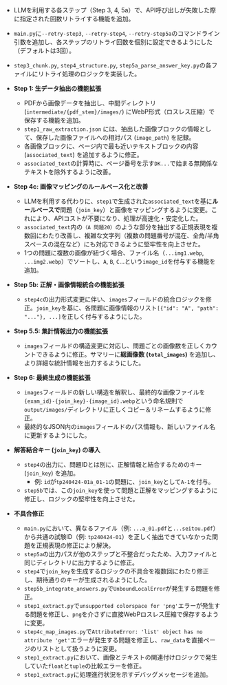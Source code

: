 - LLMを利用する各ステップ（Step 3, 4, 5a）で、API呼び出しが失敗した際に指定された回数リトライする機能を追加。
- `main.py`に`--retry-step3`, `--retry-step4`, `--retry-step5a`のコマンドライン引数を追加し、各ステップのリトライ回数を個別に設定できるようにした（デフォルトは3回）。
- `step3_chunk.py`, `step4_structure.py`, `step5a_parse_answer_key.py`の各ファイルにリトライ処理のロジックを実装した。

- **Step 1: 生データ抽出の機能拡張**
  - PDFから画像データを抽出し、中間ディレクトリ (`intermediate/{pdf_stem}/images/`) にWebP形式（ロスレス圧縮）で保存する機能を追加。
  - `step1_raw_extraction.json` には、抽出した画像ブロックの情報として、保存した画像ファイルへの相対パス (`image_path`) を記録。
  - 各画像ブロックに、ページ内で最も近いテキストブロックの内容 (`associated_text`) を追加するように修正。
  - `associated_text`の計算時に、ページ番号を示す`DK...`で始まる無関係なテキストを除外するように改善。

- **Step 4c: 画像マッピングのルールベース化と改善**
  - LLMを利用する代わりに、`step1`で生成された`associated_text`を基に**ルールベースで**問題（`join_key`）と画像をマッピングするように変更。これにより、APIコストが不要になり、処理が高速化・安定化した。
  - `associated_text`内の`（A 問題20）`のような部分を抽出する正規表現を複数回にわたり改善し、複雑な文字列（複数の問題番号が混在、全角/半角スペースの混在など）にも対応できるように堅牢性を向上させた。
  - 1つの問題に複数の画像が紐づく場合、ファイル名（`...img1.webp`, `...img2.webp`）でソートし、`A`, `B`, `C`...という`image_id`を付与する機能を追加。

- **Step 5b: 正解・画像情報統合の機能拡張**
  - `step4c`の出力形式変更に伴い、`images`フィールドの統合ロジックを修正。`join_key`を基に、各問題に画像情報のリスト`[{"id": "A", "path": "..."}, ...]`を正しく付与するようにした。

- **Step 5.5: 集計情報出力の機能拡張**
  - `images`フィールドの構造変更に対応し、問題ごとの画像数を正しくカウントできるように修正。サマリーに**総画像数 (`total_images`)** を追加し、より詳細な統計情報を出力するようにした。

- **Step 6: 最終生成の機能拡張**
  - `images`フィールドの新しい構造を解釈し、最終的な画像ファイルを`{exam_id}-{join_key}-{image_id}.webp`という命名規則で`output/images/`ディレクトリに正しくコピー＆リネームするように修正。
  - 最終的なJSON内の`images`フィールドのパス情報も、新しいファイル名に更新するようにした。

- **解答結合キー (`join_key`) の導入**
  - `step4`の出力に、問題IDとは別に、正解情報と結合するためのキー (`join_key`) を追加。
    - 例: `id`が`tp240424-01a_01-1`の問題に、`join_key`として`A-1`を付与。
  - `step5b`では、この`join_key`を使って問題と正解をマッピングするように修正し、ロジックの堅牢性を向上させた。

- **不具合修正**
  - `main.py`において、異なるファイル（例: `...a_01.pdf`と`...seitou.pdf`）から共通の試験ID（例: `tp240424-01`）を正しく抽出できていなかった問題を正規表現の修正により解決。
  - `step5a`の出力パスが他のステップと不整合だったため、入力ファイルと同じディレクトリに出力するように修正。
  - `step4`で`join_key`を生成するロジックの不具合を複数回にわたり修正し、期待通りのキーが生成されるようにした。
  - `step5b_integrate_answers.py`で`UnboundLocalError`が発生する問題を修正。
  - `step1_extract.py`で`unsupported colorspace for 'png'`エラーが発生する問題を修正し、`png`を介さずに直接WebPロスレス圧縮で保存するように変更。
  - `step4c_map_images.py`で`AttributeError: 'list' object has no attribute 'get'`エラーが発生する問題を修正し、`raw_data`を直接ページのリストとして扱うように変更。
  - `step1_extract.py`において、画像とテキストの関連付けロジックで発生していた`float`と`tuple`の比較エラーを修正。
  - `step1_extract.py`に処理進行状況を示すデバッグメッセージを追加。
